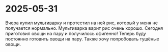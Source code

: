 # 2025-05-31

Вчера купил [мультиварку](https://www.dns-shop.ru/product/9ff2d94be817ed20/multivarka-aceline-amc553l-cernyj/) и протестил на ней рис, который у меня не получается нормально. Мультиварка варит рис очень хорошо. Сегодня приготовил овощи на пару и получилось офигенно! Теперь буду постоянно готовить овощи на пару. Также хочу попробовать тушёные овощи.
